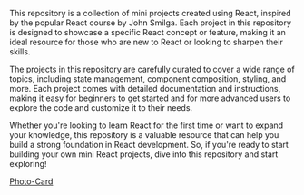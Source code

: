This repository is a collection of mini projects created using React, inspired by the popular React course by John Smilga. Each project in this repository is designed to showcase a specific React concept or feature, making it an ideal resource for those who are new to React or looking to sharpen their skills.

The projects in this repository are carefully curated to cover a wide range of topics, including state management, component composition, styling, and more. Each project comes with detailed documentation and instructions, making it easy for beginners to get started and for more advanced users to explore the code and customize it to their needs.

Whether you're looking to learn React for the first time or want to expand your knowledge, this repository is a valuable resource that can help you build a strong foundation in React development. So, if you're ready to start building your own mini React projects, dive into this repository and start exploring!


<a href="https://photo-card-react.netlify.app/" >Photo-Card</a>
